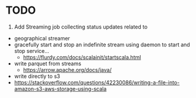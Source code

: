 # TODO


1.  Add Streaming job collecting status updates related to 
  - geographical streamer
- gracefully start and stop an indefinite stream using daemon to start and stop service...
  - https://flurdy.com/docs/scalainit/startscala.html
- write parquet from streams
  - https://arrow.apache.org/docs/java/
-   write directly to s3
  - https://stackoverflow.com/questions/42230086/writing-a-file-into-amazon-s3-aws-storage-using-scala
